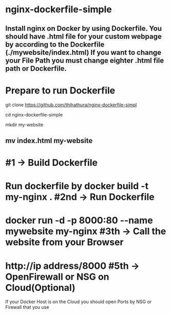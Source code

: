 # nginx-dockerfile-simple
Install nginx on Docker by using Dockerfile.
You should have .html file for your custom webpage by according to the Dockerfile (./mywebsite/index.html)
If you want to change your File Path you must change eighter .html file path or Dockerfile.
-----------------------------------------------------------------------------------------------------------------------------
Prepare to run Dockerfile
========================
git clone https://github.com/thihathura/nginx-dockerfile-simpl

cd nginx-dockerfile-simple

mkdir my-website

mv index.html my-website
----------------------------------------------------------------------------------------------------------------------------------
#1 -> Build Dockerfile
======================
Run dockerfile by docker build -t my-nginx .
#2nd -> Run Dockerfile
======================
docker run -d -p 8000:80 --name mywebsite my-nginx 
#3th -> Call the website from your Browser
==========================================
http://ip address/8000
#5th -> OpenFirewall or NSG on Cloud(Optional)
===============================================
If your Docker Host is on the Cloud you should open Ports by NSG or Firewall that you use
